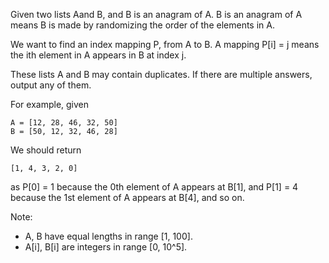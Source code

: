 Given two lists Aand B, and B is an anagram of A. B is an anagram of A means B is made by randomizing the order of the elements in A.

We want to find an index mapping P, from A to B. A mapping P[i] = j means the ith element in A appears in B at index j.

These lists A and B may contain duplicates. If there are multiple answers, output any of them.

For example, given

```
A = [12, 28, 46, 32, 50]
B = [50, 12, 32, 46, 28]
```

We should return

```
[1, 4, 3, 2, 0]
```

as P[0] = 1 because the 0th element of A appears at B[1], and P[1] = 4 because the 1st element of A appears at B[4], and so on.

Note:

* A, B have equal lengths in range [1, 100].
* A[i], B[i] are integers in range [0, 10^5].
